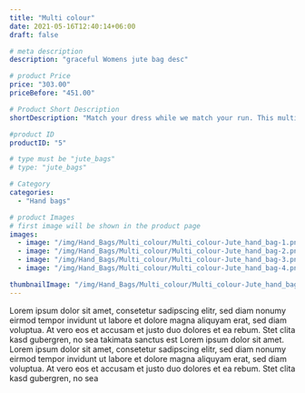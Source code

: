 ```yaml
---
title: "Multi colour"
date: 2021-05-16T12:40:14+06:00
draft: false

# meta description
description: "graceful Womens jute bag desc"

# product Price
price: "303.00"
priceBefore: "451.00"

# Product Short Description
shortDescription: "Match your dress while we match your run. This multicolored handbag finished with high rounded sturdy handles is a ready-to-carry comfort bag on the move."

#product ID
productID: "5"

# type must be "jute_bags"
# type: "jute_bags"

# Category
categories:
  - "Hand bags"

# product Images
# first image will be shown in the product page
images:
  - image: "/img/Hand_Bags/Multi_colour/Multi_colour-Jute_hand_bag-1.png"
  - image: "/img/Hand_Bags/Multi_colour/Multi_colour-Jute_hand_bag-2.png"
  - image: "/img/Hand_Bags/Multi_colour/Multi_colour-Jute_hand_bag-3.png"
  - image: "/img/Hand_Bags/Multi_colour/Multi_colour-Jute_hand_bag-4.png"

thumbnailImage: "/img/Hand_Bags/Multi_colour/Multi_colour-Jute_hand_bag-1.png"
---
```


Lorem ipsum dolor sit amet, consetetur sadipscing elitr, sed diam nonumy eirmod tempor invidunt ut labore et dolore magna aliquyam erat, sed diam voluptua. At vero eos et accusam et justo duo dolores et ea rebum. Stet clita kasd gubergren, no sea takimata sanctus est Lorem ipsum dolor sit amet. Lorem ipsum dolor sit amet, consetetur sadipscing elitr, sed diam nonumy eirmod tempor invidunt ut labore et dolore magna aliquyam erat, sed diam voluptua. At vero eos et accusam et justo duo dolores et ea rebum. Stet clita kasd gubergren, no sea
